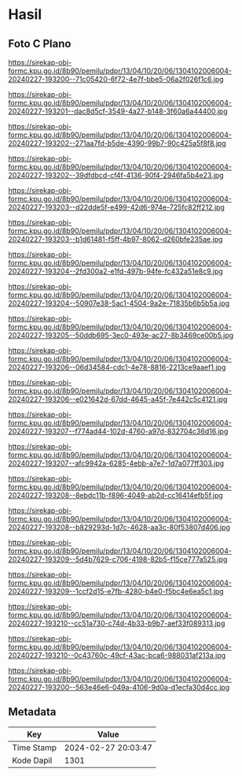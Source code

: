 # Hasil

## Foto C Plano

https://sirekap-obj-formc.kpu.go.id/8b90/pemilu/pdpr/13/04/10/20/06/1304102006004-20240227-193200--71c05420-6f72-4e7f-bbe5-06a2f026f1c6.jpg

https://sirekap-obj-formc.kpu.go.id/8b90/pemilu/pdpr/13/04/10/20/06/1304102006004-20240227-193201--dac8d5cf-3549-4a27-b148-3f60a6a44400.jpg

https://sirekap-obj-formc.kpu.go.id/8b90/pemilu/pdpr/13/04/10/20/06/1304102006004-20240227-193202--271aa7fd-b5de-4390-99b7-90c425a5f8f8.jpg

https://sirekap-obj-formc.kpu.go.id/8b90/pemilu/pdpr/13/04/10/20/06/1304102006004-20240227-193202--39dfdbcd-cf4f-4136-90f4-2946fa5b4e23.jpg

https://sirekap-obj-formc.kpu.go.id/8b90/pemilu/pdpr/13/04/10/20/06/1304102006004-20240227-193203--d22dde5f-e499-42d6-974e-725fc82ff212.jpg

https://sirekap-obj-formc.kpu.go.id/8b90/pemilu/pdpr/13/04/10/20/06/1304102006004-20240227-193203--b1d61481-f5ff-4b97-8062-d260bfe235ae.jpg

https://sirekap-obj-formc.kpu.go.id/8b90/pemilu/pdpr/13/04/10/20/06/1304102006004-20240227-193204--2fd300a2-e1fd-497b-94fe-fc432a51e8c9.jpg

https://sirekap-obj-formc.kpu.go.id/8b90/pemilu/pdpr/13/04/10/20/06/1304102006004-20240227-193204--50907e38-5ac1-4504-9a2e-71835b6b5b5a.jpg

https://sirekap-obj-formc.kpu.go.id/8b90/pemilu/pdpr/13/04/10/20/06/1304102006004-20240227-193205--50ddb695-3ec0-493e-ac27-8b3469ce00b5.jpg

https://sirekap-obj-formc.kpu.go.id/8b90/pemilu/pdpr/13/04/10/20/06/1304102006004-20240227-193206--06d34584-cdc1-4e78-8816-2213ce9aaef1.jpg

https://sirekap-obj-formc.kpu.go.id/8b90/pemilu/pdpr/13/04/10/20/06/1304102006004-20240227-193206--e021642d-67dd-4645-a45f-7e442c5c4121.jpg

https://sirekap-obj-formc.kpu.go.id/8b90/pemilu/pdpr/13/04/10/20/06/1304102006004-20240227-193207--f774ad44-102d-4760-a97d-832704c36d16.jpg

https://sirekap-obj-formc.kpu.go.id/8b90/pemilu/pdpr/13/04/10/20/06/1304102006004-20240227-193207--afc9942a-6285-4ebb-a7e7-1d7a077ff303.jpg

https://sirekap-obj-formc.kpu.go.id/8b90/pemilu/pdpr/13/04/10/20/06/1304102006004-20240227-193208--8ebdc11b-f896-4049-ab2d-cc16414efb5f.jpg

https://sirekap-obj-formc.kpu.go.id/8b90/pemilu/pdpr/13/04/10/20/06/1304102006004-20240227-193208--b829293d-1d7c-4628-aa3c-80f53807d406.jpg

https://sirekap-obj-formc.kpu.go.id/8b90/pemilu/pdpr/13/04/10/20/06/1304102006004-20240227-193209--5d4b7629-c706-4198-82b5-f15ce777a525.jpg

https://sirekap-obj-formc.kpu.go.id/8b90/pemilu/pdpr/13/04/10/20/06/1304102006004-20240227-193209--1ccf2d15-e7fb-4280-b4e0-f5bc4e6ea5c1.jpg

https://sirekap-obj-formc.kpu.go.id/8b90/pemilu/pdpr/13/04/10/20/06/1304102006004-20240227-193210--cc51a730-c74d-4b33-b9b7-aef33f089313.jpg

https://sirekap-obj-formc.kpu.go.id/8b90/pemilu/pdpr/13/04/10/20/06/1304102006004-20240227-193210--0c43760c-49cf-43ac-bca6-988031af213a.jpg

https://sirekap-obj-formc.kpu.go.id/8b90/pemilu/pdpr/13/04/10/20/06/1304102006004-20240227-193200--563e46e6-049a-4106-9d0a-d1ecfa30d4cc.jpg


## Metadata

| Key        | Value               |
| ---------- | ------------------- |
| Time Stamp | 2024-02-27 20:03:47 |
| Kode Dapil | 1301                |



